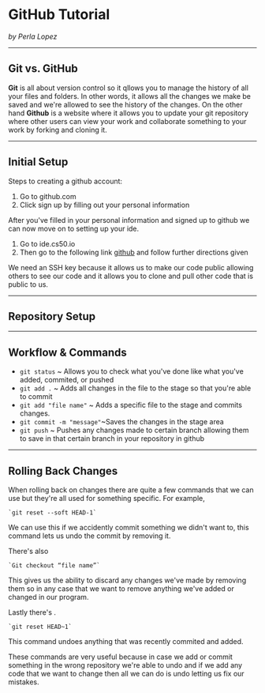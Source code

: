 # GitHub Tutorial

_by Perla Lopez_

---
## Git vs. GitHub
**Git** is all about version control so it qllows you to manage the history of all your files and folders. In other words, it allows all the changes we make be saved and we're allowed to see the history of the changes.
On the other hand **Github** is a website where it allows you to update your git repository where other users can view your work 
and collaborate something to your work by forking and cloning it.

---
## Initial Setup
Steps to creating a github account:

1. Go to github.com
2. Click sign up by filling out your personal information

After you've filled in your personal information and signed up to github we can now move on to setting up your ide.

1. Go to ide.cs50.io
2. Then go to the following link [github](https://github.com/hstatsep/ide50) and follow further
directions given

We need an SSH key because it allows us to make our code public allowing others to see our code and it allows you to clone and pull other code that is public to us.


---
## Repository Setup

---
## Workflow & Commands
* `git status` ~ Allows you to check what you've done like what you've added, commited, or pushed
* `git add .`  ~ Adds all changes in the file to the stage so that you're able to commit
* `git add "file name"` ~ Adds a specific file to the stage and commits changes.
* `git commit -m "message"`~Saves the changes in the stage area
* `git push`   ~ Pushes any changes made to certain branch allowing them to save in that certain branch in
your repository in github

---
## Rolling Back Changes
When rolling back on changes there are quite a few commands that we can use but they're all used for something specific.
For example,

    `git reset --soft HEAD-1`

We can use this if we accidently commit something we didn't want to, this command lets us undo the commit by removing it.

There's also

    `Git checkout “file name”`

This gives us the ability to discard any changes we've made by removing them so in any case that we want to remove anything we've added or changed in our program.

Lastly there's .

    `git reset HEAD~1`

This command undoes anything that was recently commited and added.

These commands are very useful because in case we add or commit something in the wrong repository we're able to undo and if we
add any code that we want to change then all we can do is undo letting us fix our mistakes.
